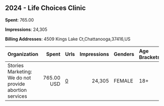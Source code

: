 ## 2024 - Life Choices Clinic 
**Spent**: 765.00

**Impressions**: 24,305

**Billing Addresses**: 4509 Kings Lake Ct,Chattanooga,37416,US

|Organization|Spent|Urls|Impressions|Genders|Age Brackets|Country Codes|
|:---|---:|:---|---:|:---|:---|:---|
|Stories Marketing: We do not provide abortion services|765.00 USD|[0](https://www.snap.com/political-ads/asset/7facf1e767df2878285c21f90f4dae11db75d365fec5c4019f0b43fdb1d11f7c?mediaType=mp4)|24,305|FEMALE|18+|united states|
